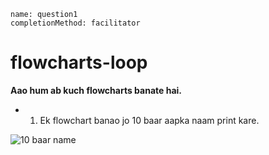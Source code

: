 ```ngMeta
name: question1
completionMethod: facilitator
```
# flowcharts-loop

**Aao hum ab kuch flowcharts banate hai.**

- 1) Ek flowchart banao jo 10 baar aapka naam print kare.

![10 baar name](https://storage.cloud.google.com/ng-curriculum-images/python-flowcharts/loop-worksheet/4.1-question1.png)